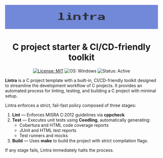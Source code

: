 <div align="center">

  <!-- Banner placeholder -->
  ![Lintra Banner](images/lintra-banner.png)
  
  # C project starter & CI/CD-friendly toolkit
  
  <!-- Badge placeholder -->
  [![License: MIT](https://img.shields.io/badge/License-MIT-blue.svg)](LICENSE)
  ![OS: Windows](https://img.shields.io/badge/OS-Windows-blue)
  ![Status: Active](https://img.shields.io/badge/status-active-brightgreen)
  
</div>

**Lintra** is a C project template with a built-in, CI/CD-friendly toolkit designed to
streamline the development workflow of C projects. It provides an automated process
for linting, testing, and building a C project with minimal setup.

Lintra enforces a strict, fail-fast policy composed of three stages:

1. **Lint** — Enforces MISRA C:2012 guidelines via **cppcheck**.  
2. **Test** — Executes unit tests using **Ceedling**, automatically generating:
   - Cobertura and HTML code coverage reports  
   - JUnit and HTML test reports  
   - Test runners and mocks  
3. **Build** — Uses **make** to build the project with strict compilation flags.

If any stage fails, Lintra immediately halts the process.
